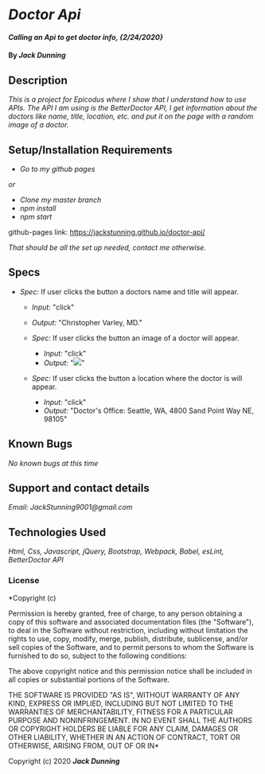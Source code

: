 ﻿# _Doctor Api_

#### _Calling an Api to get doctor info, {2/24/2020}_

#### By _**Jack Dunning**_

## Description

_This is a project for Epicodus where I show that I understand how to use APIs. The API I am using is the BetterDoctor API, I get information about the doctors like name, title, location, etc. and put it on the page with a random image of a doctor._

## Setup/Installation Requirements

* _Go to my github pages_
 
 _or_

* _Clone my master branch_
* _npm install_
* _npm start_

github-pages link: https://jackstunning.github.io/doctor-api/

_That should be all the set up needed, contact me otherwise._

## Specs

  * _Spec:_ If user clicks the button a doctors name and title will appear.
      * _Input:_ "click"
      * _Output:_ "Christopher Varley, MD."

    * _Spec:_ If user clicks the button an image of a doctor will appear.
      * _Input:_ "click"
      * _Output:_ "<img src="doctor.img">"

    * _Spec:_ If user clicks the button a location where the doctor is will appear.
      * _Input:_ "click"
      * _Output:_ "Doctor's Office: Seattle, WA, 4800 Sand Point Way NE, 98105"

## Known Bugs

_No known bugs at this time_

## Support and contact details

_Email: JackStunning9001@gmail.com_

## Technologies Used

_Html, Css, Javascript, jQuery, Bootstrap, Webpack, Babel, esLint, BetterDoctor API_

### License

*Copyright (c)

Permission is hereby granted, free of charge, to any person obtaining a copy of this software and associated documentation files (the "Software"), to deal in the Software without restriction, including without limitation the rights to use, copy, modify, merge, publish, distribute, sublicense, and/or sell copies of the Software, and to permit persons to whom the Software is furnished to do so, subject to the following conditions:

The above copyright notice and this permission notice shall be included in all copies or substantial portions of the Software.

THE SOFTWARE IS PROVIDED "AS IS", WITHOUT WARRANTY OF ANY KIND, EXPRESS OR IMPLIED, INCLUDING BUT NOT LIMITED TO THE WARRANTIES OF MERCHANTABILITY, FITNESS FOR A PARTICULAR PURPOSE AND NONINFRINGEMENT. IN NO EVENT SHALL THE AUTHORS OR COPYRIGHT HOLDERS BE LIABLE FOR ANY CLAIM, DAMAGES OR OTHER LIABILITY, WHETHER IN AN ACTION OF CONTRACT, TORT OR OTHERWISE, ARISING FROM, OUT OF OR IN*

Copyright (c) 2020 **_Jack Dunning_**

